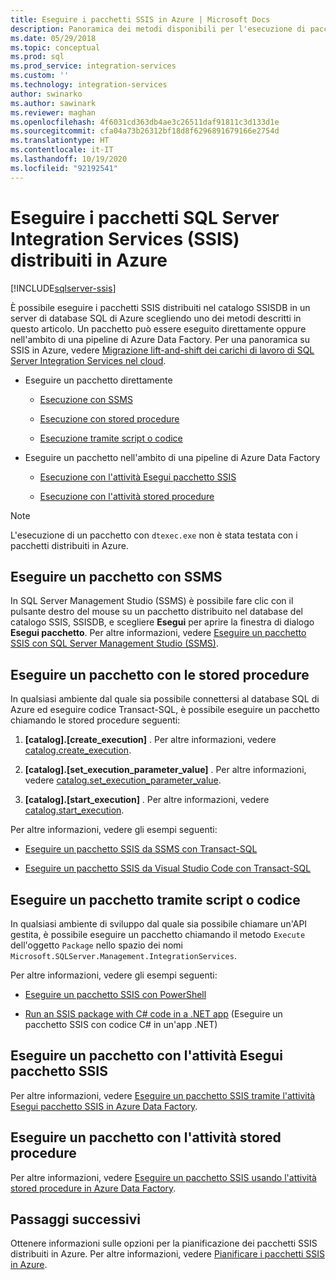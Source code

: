 ```yaml
---
title: Eseguire i pacchetti SSIS in Azure | Microsoft Docs
description: Panoramica dei metodi disponibili per l'esecuzione di pacchetti SSIS distribuiti nel database SQL di Azure.
ms.date: 05/29/2018
ms.topic: conceptual
ms.prod: sql
ms.prod_service: integration-services
ms.custom: ''
ms.technology: integration-services
author: swinarko
ms.author: sawinark
ms.reviewer: maghan
ms.openlocfilehash: 4f6031cd363db4ae3c26511daf91811c3d133d1e
ms.sourcegitcommit: cfa04a73b26312bf18d8f6296891679166e2754d
ms.translationtype: HT
ms.contentlocale: it-IT
ms.lasthandoff: 10/19/2020
ms.locfileid: "92192541"
---
```

# <a name="run-sql-server-integration-services-ssis-packages-deployed-in-azure"></a>Eseguire i pacchetti SQL Server Integration Services (SSIS) distribuiti in Azure

[!INCLUDE[sqlserver-ssis](../../includes/applies-to-version/sqlserver-ssis.md)]



È possibile eseguire i pacchetti SSIS distribuiti nel catalogo SSISDB in un server di database SQL di Azure scegliendo uno dei metodi descritti in questo articolo. Un pacchetto può essere eseguito direttamente oppure nell'ambito di una pipeline di Azure Data Factory. Per una panoramica su SSIS in Azure, vedere [Migrazione lift-and-shift dei carichi di lavoro di SQL Server Integration Services nel cloud](ssis-azure-lift-shift-ssis-packages-overview.md).

- Eseguire un pacchetto direttamente

  - [Esecuzione con SSMS](#ssms)

  - [Esecuzione con stored procedure](#sproc)

  - [Esecuzione tramite script o codice](#script)

- Eseguire un pacchetto nell'ambito di una pipeline di Azure Data Factory

  - [Esecuzione con l'attività Esegui pacchetto SSIS](#exec_activity)

  - [Esecuzione con l'attività stored procedure](#sproc_activity)

> [!NOTE]
> L'esecuzione di un pacchetto con `dtexec.exe` non è stata testata con i pacchetti distribuiti in Azure.

## <a name="run-a-package-with-ssms"></a><a name="ssms"></a> Eseguire un pacchetto con SSMS

In SQL Server Management Studio (SSMS) è possibile fare clic con il pulsante destro del mouse su un pacchetto distribuito nel database del catalogo SSIS, SSISDB, e scegliere **Esegui** per aprire la finestra di dialogo **Esegui pacchetto**. Per altre informazioni, vedere [Eseguire un pacchetto SSIS con SQL Server Management Studio (SSMS)](../ssis-quickstart-run-ssms.md).

## <a name="run-a-package-with-stored-procedures"></a><a name="sproc"></a> Eseguire un pacchetto con le stored procedure

In qualsiasi ambiente dal quale sia possibile connettersi al database SQL di Azure ed eseguire codice Transact-SQL, è possibile eseguire un pacchetto chiamando le stored procedure seguenti:

1. **[catalog].[create_execution]** . Per altre informazioni, vedere [catalog.create_execution](../system-stored-procedures/catalog-create-execution-ssisdb-database.md).

2. **[catalog].[set_execution_parameter_value]** . Per altre informazioni, vedere [catalog.set_execution_parameter_value](../system-stored-procedures/catalog-set-execution-parameter-value-ssisdb-database.md).

3. **[catalog].[start_execution]** . Per altre informazioni, vedere [catalog.start_execution](../system-stored-procedures/catalog-start-execution-ssisdb-database.md).

Per altre informazioni, vedere gli esempi seguenti:

- [Eseguire un pacchetto SSIS da SSMS con Transact-SQL](../ssis-quickstart-run-tsql-ssms.md)

- [Eseguire un pacchetto SSIS da Visual Studio Code con Transact-SQL](../ssis-quickstart-run-tsql-vscode.md)

## <a name="run-a-package-with-script-or-code"></a><a name="script"></a> Eseguire un pacchetto tramite script o codice

In qualsiasi ambiente di sviluppo dal quale sia possibile chiamare un'API gestita, è possibile eseguire un pacchetto chiamando il metodo `Execute` dell'oggetto `Package` nello spazio dei nomi `Microsoft.SQLServer.Management.IntegrationServices`.

Per altre informazioni, vedere gli esempi seguenti:

- [Eseguire un pacchetto SSIS con PowerShell](../ssis-quickstart-run-powershell.md)

- [Run an SSIS package with C# code in a .NET app](../ssis-quickstart-run-dotnet.md) (Eseguire un pacchetto SSIS con codice C# in un'app .NET)

## <a name="run-a-package-with-the-execute-ssis-package-activity"></a><a name="exec_activity"></a> Eseguire un pacchetto con l'attività Esegui pacchetto SSIS

Per altre informazioni, vedere [Eseguire un pacchetto SSIS tramite l'attività Esegui pacchetto SSIS in Azure Data Factory](/azure/data-factory/how-to-invoke-ssis-package-ssis-activity).

## <a name="run-a-package-with-the-stored-procedure-activity"></a><a name="sproc_activity"></a> Eseguire un pacchetto con l'attività stored procedure

Per altre informazioni, vedere [Eseguire un pacchetto SSIS usando l'attività stored procedure in Azure Data Factory](/azure/data-factory/how-to-invoke-ssis-package-stored-procedure-activity).

## <a name="next-steps"></a>Passaggi successivi

Ottenere informazioni sulle opzioni per la pianificazione dei pacchetti SSIS distribuiti in Azure. Per altre informazioni, vedere [Pianificare i pacchetti SSIS in Azure](ssis-azure-schedule-packages.md).